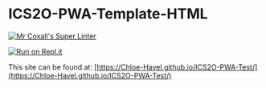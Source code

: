 # ICS2O-PWA-Template-HTML

[![Mr Coxall's Super Linter](https://github.com/Chloe-Havel/ICS2O-PWA-Test/workflows/Mr%20Coxall's%20Super%20Linter/badge.svg)](https://github.com/Chloe-Havel/ICS2O-PWA-Test/actions)

[![Run on Repl.it](https://repl.it/badge/github/Chloe-Havel/ICS2O-PWA-Test)](https://repl.it/github/Chloe-Havel/ICS2O-PWA-Test)

This site can be found at: [https://Chloe-Havel.github.io/ICS2O-PWA-Test/](https://Chloe-Havel.github.io/ICS2O-PWA-Test/)
